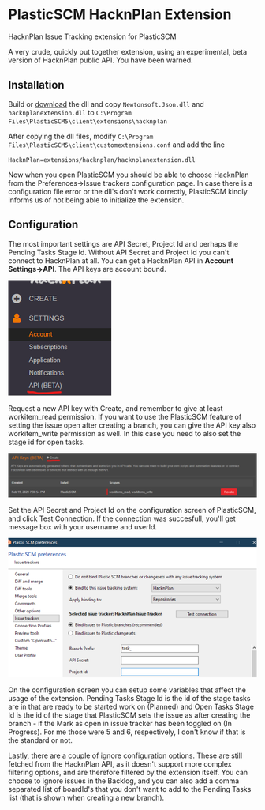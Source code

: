 # PlasticSCM HacknPlan Extension
HacknPlan Issue Tracking extension for PlasticSCM

A very crude, quickly put together extension, using an experimental, beta version of HacknPlan public API. You have been warned.

## Installation

Build or [download](https://github.com/zment4/PlasticSCMHacknPlanExtension/releases/download/v0.1/PlasticSCMHacknPlanExtension.zip) the dll and copy `Newtonsoft.Json.dll` and `hacknplanextension.dll` to `C:\Program Files\PlasticSCM5\client\extensions\hacknplan`

After copying the dll files, modify `C:\Program Files\PlasticSCM5\client\customextensions.conf` and add the line 
```
HacknPlan=extensions/hacknplan/hacknplanextension.dll
```

Now when you open PlasticSCM you should be able to choose HacknPlan from the Preferences->Issue trackers configuration page. In case there is a configuration file error or the dll's don't work correctly, PlasticSCM kindly informs us of not being able to initialize the extension.

## Configuration

The most important settings are API Secret, Project Id and perhaps the Pending Tasks Stage Id. Without API Secret and Project Id you can't connect to HacknPlan at all. You can get a HacknPlan API in **Account Settings->API**. The API keys are account bound.

![API Key settings is the bottom one in HacknPlan account settings sidebar](img/apikey.png)

Request a new API key with Create, and remember to give at least workitem_read permission. If you want to use the PlasticSCM feature of setting the issue open after creating a branch, you can give the API key also workitem_write permission as well. In this case you need to also set the stage id for open tasks.

![The extension needs workitem_read permission, but if you want to use the Mark open feature of PlasticSCM, give workitem_write permission as well](img/apikey2.png)

Set the API Secret and Project Id on the configuration screen of PlasticSCM, and click Test Connection. If the connection was succesfull, you'll get message box with your username and userId.

![The configuration of PlasticSCM, showing Issue tracker preferences](img/pscm_config.png)

On the configuration screen you can setup some variables that affect the usage of the extension. Pending Tasks Stage Id is the id of the stage tasks are in that are ready to be started work on (Planned) and Open Tasks Stage Id is the id of the stage that PlasticSCM sets the issue as after creating the branch - if the Mark as open in issue tracker has been toggled on (In Progress). For me those were 5 and 6, respectively, I don't know if that is the standard or not.

Lastly, there are a couple of ignore configuration options. These are still fetched from the HacknPlan API, as it doesn't support more complex filtering options, and are therefore filtered by the extension itself. You can choose to ignore issues in the Backlog, and you can also add a comma separated list of boardId's that you don't want to add to the Pending Tasks list (that is shown when creating a new branch).
